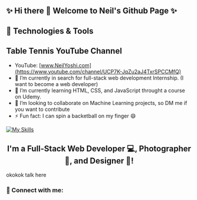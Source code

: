 ## ✨ Hi there 👋 Welcome to Neil's Github Page ✨


## 🔧 Technologies & Tools <br />


## Table Tennis YouTube Channel
- YouTube: <a href="https://www.youtube.com/channel/UCP7K-JqZu2aJ4TxrSPCCMfQ"> [www.NeilYoshi.com](https://www.youtube.com/channel/UCP7K-JqZu2aJ4TxrSPCCMfQ)</a>
- 🔭 I’m currently in search for full-stack web development Internship. (I want to become a web developer)
- 🌱 I’m currently learning HTML, CSS, and JavaScript throught a course on Udemy.
- 👯 I’m looking to collaborate on Machine Learning projects, so DM me if you want to contribute
- ⚡ Fun fact: I can spin a backetball on my finger 😄

[![My Skills](https://skillicons.dev/icons?i=js,bootstrap,firebase,go,pycharm,mongodb,vite,express,matlab,django,py,sqlite,c,github,html,react,svelte,postman,css,sass,figma,clion,windows,nodejs,vscode,cpp,sublime,aws,postgres,git,cs,npm,powershell,tailwind)](https://skillicons.dev)



<h2 align="center">
I'm a Full-Stack Web Developer 💻, Photographer 📸, and Designer 🎨!
</h2> 

okokok talk here

### 🤝 Connect with me:

